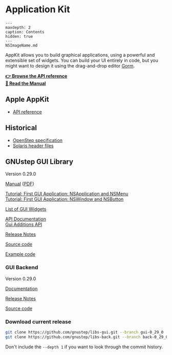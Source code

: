 # Application Kit

```{toctree}
---
maxdepth: 2
caption: Contents
hidden: true
---
NSImageName.md
```

AppKit allows you to build graphical applications, using a powerful and extensible set of widgets. You can build your UI entirely in code, but you might want to design it using the drag-and-drop editor [Gorm](/Reference%20Documentation/Tools/Gorm%20ProjectCenter.md).

**<a href="../../../../RawHTML/Gui/Reference/index.html">👉 Browse the API reference</a>**  
**<a href="../../../../RawHTML/Gui/ProgrammingManual/AppKit/index.html">📖 Read the Manual</a>**

## Apple AppKit

* [API reference](https://developer.apple.com/documentation/appkit?language=objc)

## Historical

* [OpenStep specification](http://gnustep.org/resources/OpenStepSpec/ApplicationKit/Classes/browser.html)
* [Solaris header files](https://github.com/itomato/lubu/tree/master/usr/openstep/include/Foundation)

## GNUstep GUI Library
Version 0.29.0


<a href="../../../../RawHTML/Base/ProgrammingManual/gs-base/index.html">Manual</a> (<a href="../../../../RawHTML/Base/ProgrammingManual/gs-base.pdf">PDF</a>)

[Tutorial: First GUI Application: NSApplication and NSMenu](https://web.archive.org/web/20211006234718if_/http://www.gnustep.it//nicola/Tutorials/FirstGUIApplication/index.html)  
[Tutorial: First GUI Application: NSWindow and NSButton](https://web.archive.org/web/20211006234718if_/http://www.gnustep.it//nicola/Tutorials/WindowsAndButtons/index.html)

[List of GUI Widgets](http://gnustep.made-it.com/GUI/index.html)

<a href="../../../../RawHTML/Gui/Reference/index.html">API Documentation</a>  
<a href="../../../../RawHTML/Gui/Additions/index.html">Gui Additions API</a>

<a href="../../../../RawHTML/Gui/ReleaseNotes/ReleaseNotes.html">Release Notes</a>

[Source code](https://github.com/gnustep/libs-gui)  
[](https://developer.apple.com/documentation/appkit?language=objc)

[Example code](https://github.com/gnustep/tests-examples)

### GUI Backend

Version 0.29.0

<a href="../../../../RawHTML/Back/General/Back.html">Documentation</a> 

<a href="../../../../RawHTML/Back/ReleaseNotes/0.29.0/NEWS">Release Notes</a>

[Source code](https://github.com/gnustep/libs-back)

### Download current release

```bash
git clone https://github.com/gnustep/libs-gui.git --branch gui-0_29_0 --depth 1
git clone https://github.com/gnustep/libs-back.git --branch back-0_29_0 --depth 1
```
Don't include the `--depth 1` if you want to look through the commit history.